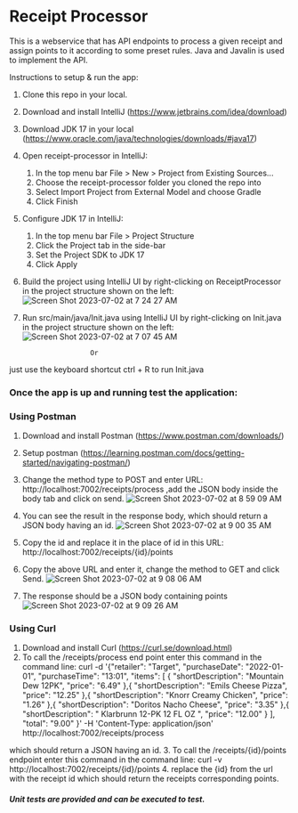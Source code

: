 # Receipt Processor

This is a webservice that has API endpoints to process a given receipt and assign points to it according to some preset rules. Java and Javalin is used to implement the API. 

Instructions to setup & run the app:

1. Clone this repo in your local.
2. Download and install IntelliJ (https://www.jetbrains.com/idea/download)
3. Download JDK 17 in your local (https://www.oracle.com/java/technologies/downloads/#java17)
4. Open receipt-processor in IntelliJ:
   1. In the top menu bar File > New > Project from Existing Sources...
   2. Choose the receipt-processor folder you cloned the repo into
   3. Select Import Project from External Model and choose Gradle
   4. Click Finish
5. Configure JDK 17 in IntelliJ:
   1. In the top menu bar File > Project Structure
   2. Click the Project tab in the side-bar 
   3. Set the Project SDK to JDK 17
   4. Click Apply
6. Build the project using IntelliJ UI by right-clicking on ReceiptProcessor in the project structure shown on the left:
   ![Screen Shot 2023-07-02 at 7 24 27 AM](https://github.com/aakritisi/receipt-processor/assets/25239393/01e9159d-de9d-4566-9771-558191e7ad93)

7. Run src/main/java/Init.java using IntelliJ UI by right-clicking on Init.java in the project structure shown on the left:
   ![Screen Shot 2023-07-02 at 7 07 45 AM](https://github.com/aakritisi/receipt-processor/assets/25239393/85e67b30-8447-46de-87cd-ea17ff685b3d)


                        Or
just use the keyboard shortcut ctrl + R to run Init.java

### Once the app is up and running test the application:

### Using Postman
1. Download and install Postman (https://www.postman.com/downloads/)
2. Setup postman (https://learning.postman.com/docs/getting-started/navigating-postman/)
3. Change the method type to POST and enter URL: http://localhost:7002/receipts/process ,add the JSON body inside the body tab and click on send.
 ![Screen Shot 2023-07-02 at 8 59 09 AM](https://github.com/aakritisi/receipt-processor/assets/25239393/4142eecc-0a61-4754-9f83-918cb26f8486)

4. You can see the result in the response body, which should return a JSON body having an id.
![Screen Shot 2023-07-02 at 9 00 35 AM](https://github.com/aakritisi/receipt-processor/assets/25239393/fc9614d3-433d-4b2c-92d8-335e0773ac2e)

5. Copy the id and replace it in the place of id in this URL: http://localhost:7002/receipts/{id}/points
6. Copy the above URL and enter it, change the method to GET and click Send.
![Screen Shot 2023-07-02 at 9 08 06 AM](https://github.com/aakritisi/receipt-processor/assets/25239393/2d4a2f5e-47d7-4bfb-82b1-315762f81cc4)

7. The response should be a JSON body containing points
![Screen Shot 2023-07-02 at 9 09 26 AM](https://github.com/aakritisi/receipt-processor/assets/25239393/ffb229fc-c381-42dd-a1e7-5f7f4cc2bf86)


### Using Curl
1. Download and install Curl (https://curl.se/download.html)
2. To call the /receipts/process end point enter this command in the command line: curl -d '{"retailer": "Target",
   "purchaseDate": "2022-01-01",
   "purchaseTime": "13:01",
   "items": [
   {
   "shortDescription": "Mountain Dew 12PK",
   "price": "6.49"
   },{
   "shortDescription": "Emils Cheese Pizza",
   "price": "12.25"
   },{
   "shortDescription": "Knorr Creamy Chicken",
   "price": "1.26"
   },{
   "shortDescription": "Doritos Nacho Cheese",
   "price": "3.35"
   },{
   "shortDescription": "   Klarbrunn 12-PK 12 FL OZ  ",
   "price": "12.00"
   }
   ],
   "total": "9.00"
   }' -H 'Content-Type: application/json'  http://localhost:7002/receipts/process
   
which should return a JSON having an id.
3. To call the /receipts/{id}/points endpoint enter this command in the command line:
   curl -v http://localhost:7002/receipts/{id}/points
4. replace the {id} from the url with the receipt id which should return the receipts corresponding points.

##### Unit tests are provided and can be executed to test.


